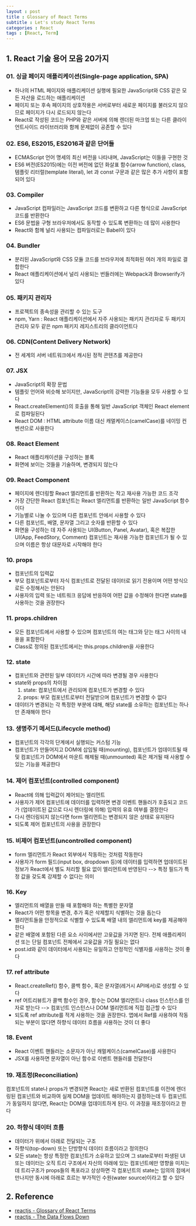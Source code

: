 ```yaml
---
layout : post
title : Glossary of React Terms
subtitle : Let's study React Terms
categories : React
tags : [React, Term]
---
```


## 1. React 기술 용어 모음 20가지

### 01. 싱글 페이지 애플리케이션(Single-page application, SPA)

- 하나의 HTML 페이지와 애플리케이션 실행에 필요한 JavaScript와 CSS 같은 모든 자산을 로드하는 애플리케이션
- 페이지 또는 후속 페이지의 상호작용은 서버로부터 새로운 페이지를 불러오지 않으므로 페이지가 다시 로드되지 않는다
- React로 작성된 코드는 PHP와 같은 서버에 의해 렌더된 마크업 또는 다른 클라이언트사이드 라이브러리와 함께 문제없이 공존할 수 있다

### 02. ES6, ES2015, ES2016과 같은 단어들

- ECMAScript 언어 명세의 최신 버전을 나타내며, JavaScript는 이들을 구현한 것
- ES6 버전(ES2015)에는 이전 버전에 없던 화살표 함수(arrow function), class, 템플릿 리터럴(template literal), let 과 const 구문과 같은 많은 추가 사항이 포함되어 있다

### 03. Compiler

- JavaScript 컴파일러는 JavaScript 코드를 변환하고 다른 형식으로 JavaScript 코드를 반환한다
- ES6 문법을 구형 브라우저에서도 동작할 수 있도록 변환하는 데 많이 사용한다
- React와 함께 널리 사용되는 컴파일러로는 Babel이 있다

### 04. Bundler

- 분리된 JavaScript와 CSS 모듈 코드를 브라우저에 최적화된 여러 개의 파일로 결합한다
- React 애플리케이션에서 널리 사용되는 번들러에는 Webpack과 Browserify가 있다

### 05. 패키지 관리자

- 프로젝트의 종속성을 관리할 수 있는 도구
- npm, Yarn : React 애플리케이션에서 자주 사용되는 패키지 관리자로 두 패키지 관리자 모두 같은 npm 패키지 레지스트리의 클라이언트다

### 06. CDN(Content Delivery Network)

- 전 세계의 서버 네트워크에서 캐시된 정적 콘텐츠를 제공한다

### 07. JSX

- JavaScript의 확장 문법
- 템플릿 언어와 비슷해 보이지만, JavaScript의 강력한 기능들을 모두 사용할 수 있다
- React.createElement()의 호출을 통해 일반 JavaScript 객체인 React element로 컴파일된다
- React DOM : HTML attribute 이름 대신 캐멀케이스(camelCase)를 네이밍 컨벤션으로 사용한다

### 08. React Element

- React 애플리캐이션을 구성하는 블록
- 화면에 보이는 것들을 기술하며, 변경되지 않는다

### 09. React Component

- 페이지에 렌더링할 React 엘리먼트를 반환하는 작고 재사용 가능한 코드 조각
- 가장 간단한 React 컴포넌트는 React 엘리먼트를 반환하는 일반 JavaScript 함수이다
- 기능별로 나눌 수 있으며 다른 컴포넌트 안에서 사용할 수 있다
- 다른 컴포넌트, 배열, 문자열 그리고 숫자를 반환할 수 있다
- 화면을 구성하는 데 자주 사용되는 UI(Button, Panel, Avatar), 혹은 복잡한 UI(App, FeedStory, Comment) 컴포넌트는 재사용 가능한 컴포넌트가 될 수 있으며 이름은 항상 대문자로 시작해야 한다

### 10. props

- 컴포넌트의 입력값
- 부모 컴포넌트로부터 자식 컴포넌트로 전달된 데이터로 읽기 전용이며 어떤 방식으로든 수정해서는 안된다
- 사용자의 입력 또는 네트워크 응답에 반응하여 어떤 값을 수정해야 한다면 state를 사용하는 것을 권장한다

### 11. props.children

- 모든 컴포넌트에서 사용할 수 있으며 컴포넌트의 여는 태그와 닫는 태그 사이의 내용을 포함한다
- Class로 정의된 컴포넌트에서는 this.props.children을 사용한다

### 12. state

- 컴포넌트와 관련된 일부 데이터가 시간에 따라 변경될 경우 사용한다
- state와 props의 차이점
  1. state: 컴포넌트에서 관리되며 컴포넌트가 변경할 수 있다
  2. props: 부모 컴포넌트로부터 전달받으며 컴포넌트가 변경할 수 없다
- 데이터가 변경되는 각 특정한 부분에 대해, 해당 state를 소유하는 컴포넌트는 하나만 존재해야 한다

### 13. 생명주기 메서드(Lifecycle method)

- 컴포넌트의 각각의 단계에서 실행되는 커스텀 기능
- 컴포넌트가 만들어지고 DOM에 삽입될 때(mounting), 컴포넌트가 업데이트될 때 및 컴포넌트가 DOM에서 마운트 해제될 때(unmounted) 혹은 제거될 때 사용할 수 있는 기능을 제공한다

### 14. 제어 컴포넌트(controlled component)

- React에 의해 입력값이 제어되는 엘리먼트
- 사용자가 제어 컴포넌트에 데이터를 입력하면 변경 이벤트 핸들러가 호출되고 코드가 (업데이트된 값으로 다시 렌더링에 의해) 입력의 유효 여부를 결정한다
- 다시 렌더링되지 않는다면 form 엘리먼트는 변경되지 않은 상태로 유지된다
- 되도록 제어 컴포넌트의 사용을 권장한다

### 15. 비제어 컴포넌트(uncontrolled component)

- form 엘리먼트가 React 외부에서 작동하는 것처럼 작동한다
- 사용자가 form 필드(input box, dropdown 등)에 데이터를 입력하면 업데이트된 정보가 React에서 별도 처리할 필요 없이 엘리먼트에 반영된다 --> 특정 필드가 특정 값을 갖도록 강제할 수 없다는 의미

### 16. Key

- 엘리먼트의 배열을 만들 때 포함해야 하는 특별한 문자열
- React가 어떤 항목을 변경, 추가 혹은 삭제할지 식별하는 것을 돕는다
- 엘리먼트들을 안정적으로 식별할 수 있도록 배열 내의 엘리먼트에 key를 제공해야 한다
- 같은 배열에 포함된 다른 요소 사이에서만 고윳값을 가지면 된다. 전체 애플리케이션 또는 단일 컴포넌트 전체에서 고윳값을 가질 필요는 없다
- post.id와 같이 데이터에서 사용되는 유일하고 안정적인 식별자를 사용하는 것이 좋다

### 17. ref attribute

- React.createRef() 함수, 콜백 함수, 혹은 문자열(레거시 API에서)로 생성할 수 있다
- ref 어트리뷰트가 콜백 함수인 경우, 함수는 DOM 엘리먼트나 class 인스턴스를 인자로 받는다 --> 컴포넌트 인스턴스나 DOM 엘리먼트에 직접 접근할 수 있다
- 되도록 ref attribute를 적게 사용하는 것을 권장한다. 앱에서 Ref를 사용하여 작동되는 부분이 많다면 하향식 데이터 흐름을 사용하는 것이 더 좋다

### 18. Event

- React 이벤트 핸들러는 소문자가 아닌 캐멀케이스(camelCase)를 사용한다
- JSX를 사용하면 문자열이 아닌 함수로 이벤트 핸들러를 전달한다

### 19. 재조정(Reconciliation)

컴포넌트의 state나 props가 변경되면 React는 새로 반환된 컴포넌트를 이전에 렌더링된 컴포넌트와 비교하여 실제 DOM을 업데이트 해야하는지 결정하는데 두 컴포넌트가 동일하지 않다면, React는 DOM을 업데이트하게 된다. 이 과정을 재조정이라고 한다

### 20. 하향식 데이터 흐름

- 데이터가 위에서 아래로 전달되는 구조
- 하향식(top-down) 또는 단방향식 데이터 흐름이라고 정의한다
- 모든 state는 항상 특정한 컴포넌트가 소유하고 있으며 그 state로부터 파생된 UI 또는 데이터는 오직 트리 구조에서 자신의 아래에 있는 컴포넌트에만 영향을 미치는데 트리구조가 props들의 폭포라고 상상하면 각 컴포넌트의 state는 임의의 점에서 만나지만 동시에 아래로 흐르는 부가적인 수원(water source)이라고 할 수 있다

## 2. Reference

- [reactjs - Glossary of React Terms](https://reactjs.org/docs/glossary.html)
- [reactjs - The Data Flows Down](https://reactjs.org/docs/state-and-lifecycle.html#the-data-flows-down)